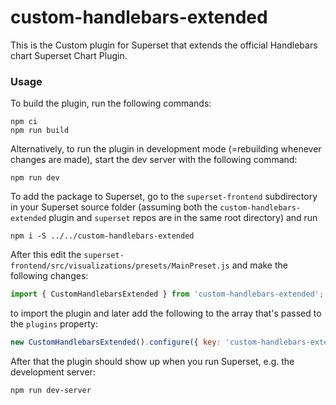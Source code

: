 # custom-handlebars-extended

This is the Custom plugin for Superset that extends the official Handlebars chart Superset Chart Plugin.

### Usage

To build the plugin, run the following commands:

```
npm ci
npm run build
```

Alternatively, to run the plugin in development mode (=rebuilding whenever changes are made), start the dev server with the following command:

```
npm run dev
```

To add the package to Superset, go to the `superset-frontend` subdirectory in your Superset source folder (assuming both the `custom-handlebars-extended` plugin and `superset` repos are in the same root directory) and run
```
npm i -S ../../custom-handlebars-extended
```

After this edit the `superset-frontend/src/visualizations/presets/MainPreset.js` and make the following changes:

```js
import { CustomHandlebarsExtended } from 'custom-handlebars-extended';
```

to import the plugin and later add the following to the array that's passed to the `plugins` property:
```js
new CustomHandlebarsExtended().configure({ key: 'custom-handlebars-extended' }),
```

After that the plugin should show up when you run Superset, e.g. the development server:

```
npm run dev-server
```
